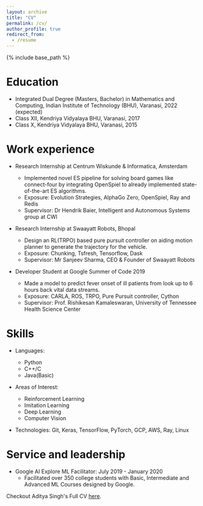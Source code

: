 ```yaml
---
layout: archive
title: "CV"
permalink: /cv/
author_profile: true
redirect_from:
  - /resume
---
```


{% include base_path %}

Education
======
* Integrated Dual Degree (Masters, Bachelor) in Mathematics and Computing, Indian Institute of Technology (BHU), Varanasi, 2022 (expected)
* Class XII, Kendriya Vidyalaya BHU, Varanasi, 2017
* Class X, Kendriya Vidyalaya BHU, Varanasi, 2015


Work experience
======
* Research Internship at Centrum Wiskunde & Informatica, Amsterdam			
  * Implemented novel ES pipeline for solving board games like connect-four by integrating OpenSpiel to already implemented state-of-the-art ES algorithms.
  * Exposure: Evolution Strategies, AlphaGo Zero, OpenSpiel, Ray and Redis
  * Supervisor: Dr Hendrik Baier, Intelligent and Autonomous Systems group at CWI

* Research Internship at Swaayatt Robots, Bhopal					
  * Design an RL(TRPO) based pure pursuit controller on aiding motion planner to generate the trajectory for the vehicle.
  * Exposure: Chunking, Tsfresh, Tensorflow, Dask
  * Supervisor: Mr Sanjeev Sharma, CEO & Founder of Swaayatt Robots
  

* Developer Student at Google Summer of Code 2019					
  * Made a model to predict fever onset of ill patients from look up to 6 hours back vital data streams.
  * Exposure: CARLA, ROS, TRPO, Pure Pursuit controller, Cython
  * Supervisor: Prof. Rishikesan Kamaleswaran, University of Tennessee Health Science Center
  

Skills
======
* Languages:
  * Python
  * C++/C
  * Java(Basic)

* Areas of Interest:
  * Reinforcement Learning
  * Imitation Learning
  * Deep Learning
  * Computer Vision

* Technologies: Git, Keras, TensorFlow, PyTorch, GCP, AWS, Ray, Linux
  

Service and leadership
======
* Google AI Explore ML Facilitator:      July 2019 - January 2020
  * Facilitated over 350 college students with Basic, Intermediate and Advanced ML Courses designed by Google.


Checkout Aditya Singh's Full CV [here](https://drive.google.com/file/d/1WHduES1uQS3EhTjgMQm8iC2KYwtLF1G5/view?usp=sharing).
